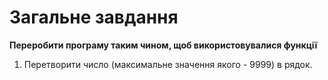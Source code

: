 #  Загальне завдання
**Переробити програму таким чином, щоб використовувалися функції**
1. Перетворити число (максимальне значення якого - 9999) в рядок.
